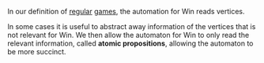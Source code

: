 In our definition of [regular](Regular%20Games.md) [games](Game.md), the automation for $\text{Win}$ reads vertices.

In some cases it is useful to abstract away information of the vertices that is not relevant for $\text{Win}$. We then allow the automaton for $\text{Win}$ to only read the relevant information, called __atomic propositions__, allowing the automaton to be more succinct.

